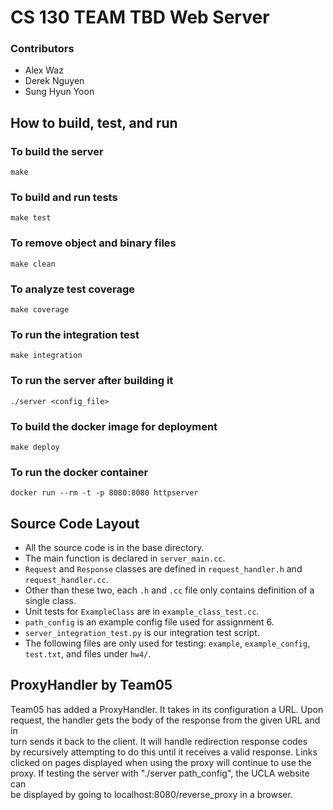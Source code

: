 # CS 130 TEAM TBD Web Server
### Contributors
* Alex Waz
* Derek Nguyen
* Sung Hyun Yoon

## How to build, test, and run

### To build the server
```
make
```

### To build and run tests
```
make test
```

### To remove object and binary files
```
make clean
```

### To analyze test coverage
```
make coverage
```

### To run the integration test
```
make integration
```

### To run the server after building it
```
./server <config_file>
```

### To build the docker image for deployment
```
make deploy
```

### To run the docker container
```
docker run --rm -t -p 8080:8080 httpserver
```

## Source Code Layout
* All the source code is in the base directory.
* The main function is declared in `server_main.cc`.
* `Request` and `Response` classes are defined in `request_handler.h` and `request_handler.cc`.
* Other than these two, each `.h` and `.cc` file only contains definition of a single class.
* Unit tests for `ExampleClass` are in `example_class_test.cc`.
* `path_config` is an example config file used for assignment 6.
* `server_integration_test.py` is our integration test script.
* The following files are only used for testing: `example`, `example_config`, `test.txt`, and files under `hw4/`.

## ProxyHandler by Team05
Team05 has added a ProxyHandler. It takes in its configuration a URL. Upon  
request, the handler gets the body of the response from the given URL and in  
turn sends it back to the client. It will handle redirection response codes  
by recursively attempting to do this until it receives a valid response. Links  
clicked on pages displayed when using the proxy will continue to use the  
proxy. If testing the server with "./server path_config", the UCLA website can  
be displayed by going to localhost:8080/reverse_proxy in a browser.

